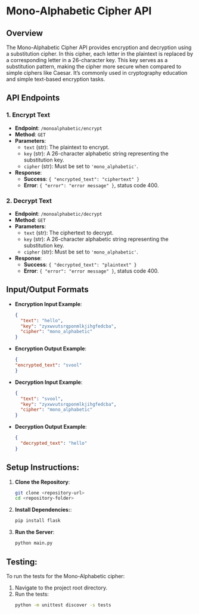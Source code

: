 # Mono-Alphabetic Cipher API

## Overview
The Mono-Alphabetic Cipher API provides encryption and decryption using a substitution cipher. In this cipher, each letter in the plaintext is replaced by a corresponding letter in a 26-character key. This key serves as a substitution pattern, making the cipher more secure when compared to simple ciphers like Caesar. It’s commonly used in cryptography education and simple text-based encryption tasks.

## API Endpoints
### 1. Encrypt Text
- **Endpoint**: `/monoalphabetic/encrypt`
- **Method**: `GET`
- **Parameters**:
  - `text` (str): The plaintext to encrypt.
  - `key` (str): A 26-character alphabetic string representing the substitution key.
  - `cipher` (str): Must be set to `'mono_alphabetic'`.
- **Response**:
  - **Success**: `{ "encrypted_text": "ciphertext" }`
  - **Error**: `{ "error": "error message" }`, status code 400.

### 2. Decrypt Text
- **Endpoint**: `/monoalphabetic/decrypt`
- **Method**: `GET`
- **Parameters**:
  - `text` (str): The ciphertext to decrypt.
  - `key` (str): A 26-character alphabetic string representing the substitution key.
  - `cipher` (str): Must be set to `'mono_alphabetic'`.
- **Response**:
  - **Success**: `{ "decrypted_text": "plaintext" }`
  - **Error**: `{ "error": "error message" }`, status code 400.

## Input/Output Formats
- **Encryption Input Example**:
  ```json
  {
    "text": "hello",
    "key": "zyxwvutsrqponmlkjihgfedcba",
    "cipher": "mono_alphabetic"
  }

- **Encryption Output Example**:
  ```json
  {
  "encrypted_text": "svool"
  }

- **Decryption Input Example**:
  ```json
  {
    "text": "svool",
    "key": "zyxwvutsrqponmlkjihgfedcba",
    "cipher": "mono_alphabetic"
  }


- **Decryption Output Example**:
  ```json
  {
    "decrypted_text": "hello"
  }

## Setup Instructions:
1. **Clone the Repository**:
   ```bash
   git clone <repository-url>
   cd <repository-folder>

2. **Install Dependencies:**:
   ```bash
   pip install flask

3. **Run the Server**:
   ```bash
   python main.py

## Testing:
To run the tests for the Mono-Alphabetic cipher:
1. Navigate to the project root directory.
2. Run the tests:
   ```bash
   python -m unittest discover -s tests
